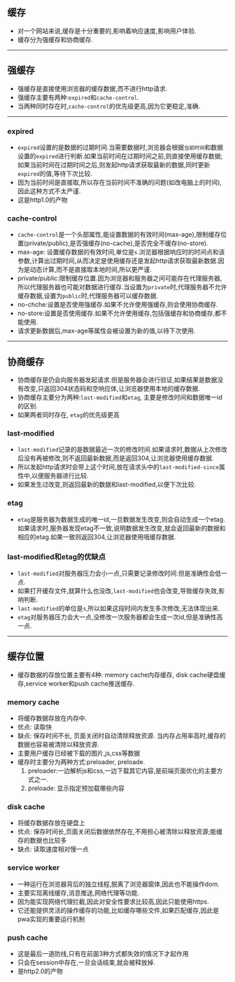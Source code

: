 ## 缓存
- 对一个网站来说,缓存是十分重要的,影响着响应速度,影响用户体验.
- 缓存分为强缓存和协商缓存.

---

## 强缓存
- 强缓存是直接使用浏览器的缓存数据,而不进行http请求.
- 强缓存主要有两种:`expired`和`cache-control`.
- 当两种同时存在时,`cache-control`的优先级更高,因为它更稳定,准确.

---

### expired
- `expired`设置的是数据的过期时间.当需要数据时,浏览器会根据`当前时间`和数据设置的`expired`进行判断.如果当前时间在过期时间之前,则直接使用缓存数据;如果当前时间在过期时间之后,则发起http请求获取最新的数据,同时更新`expired`的值,等待下次比较.
- 因为当前时间是直接取,所以存在当前时间不准确的问题(如改电脑上的时间),因此这种方式不太严谨.
- 这是http1.0的产物

### cache-control
- `cache-control`是一个头部属性,能设置数据的有效时间(max-age),限制缓存位置(private/public),是否强缓存(no-cache),是否完全不缓存(no-store).
- max-age: 设置缓存数据的有效时间,单位是`s`.浏览器根据响应时的时间点和该参数,计算出过期时间,从而决定是使用缓存还是发起http请求获取最新数据.因为是动态计算,而不是直接取本地时间,所以更严谨.
- private/public:限制缓存位置.因为浏览器和服务器之间可能存在代理服务器,所以代理服务器也可能对数据进行缓存.当设置为`private`时,代理服务器不允许缓存数据,设置为`public`时,代理服务器可以缓存数据.
- no-chche:设置是否使用强缓存.如果不允许使用强缓存,则会使用协商缓存.
- no-store:设置是否使用缓存.如果不允许使用缓存,包括强缓存和协商缓存,都不能使用.
- 请求更新数据后,max-age等属性会被设置为新的值,以待下次使用.

---

## 协商缓存
- 协商缓存是仍会向服务器发起请求.但是服务器会进行验证,如果结果是数据没有改变,只返回304状态码和空响应体,让浏览器使用本地的缓存数据.
- 协商缓存主要分为两种:`last-modified`和`etag`, 主要是修改时间和数据唯一id的区别.
- 如果两者同时存在, `etag`的优先级更高

### last-modified
- `last-modified`记录的是数据最近一次的修改时间.如果请求时,数据从上次修改后没有再被修改,则不返回最新数据,而是返回304,让浏览器使用缓存数据.
- 所以发起http请求时会带上这个时间,放在请求头中的`last-modified-since`属性中,以便服务器进行比较.
- 如果发生过改变,则返回最新的数据和last-modified,以便下次比较.

### etag
- `etag`是服务器为数据生成的唯一id,一旦数据发生改变,则会自动生成一个etag.如果请求时,服务器发现etag不一致,说明数据发生改变,就会返回最新的数据和相应的etag.如果一致则返回304,让浏览器使用哦缓存数据.

### last-modified和etag的优缺点
- `last-modified`对服务器压力会小一点,只需要记录修改时间.但是准确性会低一点.
- 如果打开缓存文件,就算什么也没改,`last-modified`也会改变,导致缓存失效,影响判断.
- `last-modified`的单位是`s`,所以如果这段时间内发生多次修改,无法体现出来.
- `etag`对服务器压力会大一点,没修改一次服务器都会生成一次id,但是准确性高一点.

---

## 缓存位置
- 缓存数据的存放位置主要有4种: memory cache内存缓存, disk cache硬盘缓存,service worker和push cache推送缓存.
  
### memory cache
- 将缓存数据存放在内存中.
- 优点: 读取快
- 缺点: 保存时间不长, 页面关闭时自动清除释放资源. 当内存占用率高时,缓存的数据也容易被清除以释放资源.
- 主要用户缓存已经被下载的图片,js,css等数据
- 缓存时主要分为两种方式:preloader, preloade.
  1. preloader:一边解析js和css,一边下载其它内容,是前端页面优化的主要方式之一.
  2. preloade: 显示指定预加载哪些内容

### disk cache
- 将缓存数据存放在硬盘上
- 优点: 保存时间长,页面关闭后数据依然存在,不用担心被清除以释放资源;能缓存的数据也比较多
- 缺点: 读取速度相对慢一点

### service worker
- 一种运行在浏览器背后的独立线程,脱离了浏览器窗体,因此也不能操作dom. 
- 主要实现离线缓存,消息推送,网络代理等功能.
- 因为能实现网络代理拦截,因此对安全性要求比较高,因此只能使用https.
- 它还能提供灵活的操作缓存的功能,比如缓存哪些文件,如果匹配缓存,因此是pwa实现的重要运行机制

### push cache
- 这是最后一道防线,只有在前面3种方式都失效的情况下才起作用
- 只会在session中存在,一旦会话结束,就会被释放掉.
- 是http2.0的产物